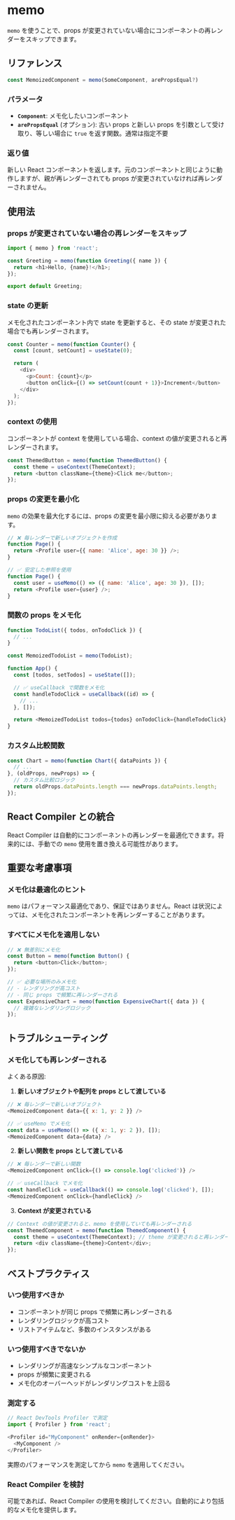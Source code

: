 # memo

`memo` を使うことで、props が変更されていない場合にコンポーネントの再レンダーをスキップできます。

## リファレンス

```javascript
const MemoizedComponent = memo(SomeComponent, arePropsEqual?)
```

### パラメータ

- **`Component`**: メモ化したいコンポーネント
- **`arePropsEqual`** (オプション): 古い props と新しい props を引数として受け取り、等しい場合に `true` を返す関数。通常は指定不要

### 返り値

新しい React コンポーネントを返します。元のコンポーネントと同じように動作しますが、親が再レンダーされても props が変更されていなければ再レンダーされません。

## 使用法

### props が変更されていない場合の再レンダーをスキップ

```javascript
import { memo } from 'react';

const Greeting = memo(function Greeting({ name }) {
  return <h1>Hello, {name}!</h1>;
});

export default Greeting;
```

### state の更新

メモ化されたコンポーネント内で state を更新すると、その state が変更された場合でも再レンダーされます。

```javascript
const Counter = memo(function Counter() {
  const [count, setCount] = useState(0);

  return (
    <div>
      <p>Count: {count}</p>
      <button onClick={() => setCount(count + 1)}>Increment</button>
    </div>
  );
});
```

### context の使用

コンポーネントが context を使用している場合、context の値が変更されると再レンダーされます。

```javascript
const ThemedButton = memo(function ThemedButton() {
  const theme = useContext(ThemeContext);
  return <button className={theme}>Click me</button>;
});
```

### props の変更を最小化

`memo` の効果を最大化するには、props の変更を最小限に抑える必要があります。

```javascript
// ❌ 毎レンダーで新しいオブジェクトを作成
function Page() {
  return <Profile user={{ name: 'Alice', age: 30 }} />;
}

// ✅ 安定した参照を使用
function Page() {
  const user = useMemo(() => ({ name: 'Alice', age: 30 }), []);
  return <Profile user={user} />;
}
```

### 関数の props をメモ化

```javascript
function TodoList({ todos, onTodoClick }) {
  // ...
}

const MemoizedTodoList = memo(TodoList);

function App() {
  const [todos, setTodos] = useState([]);

  // ✅ useCallback で関数をメモ化
  const handleTodoClick = useCallback((id) => {
    // ...
  }, []);

  return <MemoizedTodoList todos={todos} onTodoClick={handleTodoClick} />;
}
```

### カスタム比較関数

```javascript
const Chart = memo(function Chart({ dataPoints }) {
  // ...
}, (oldProps, newProps) => {
  // カスタム比較ロジック
  return oldProps.dataPoints.length === newProps.dataPoints.length;
});
```

## React Compiler との統合

React Compiler は自動的にコンポーネントの再レンダーを最適化できます。将来的には、手動での `memo` 使用を置き換える可能性があります。

## 重要な考慮事項

### メモ化は最適化のヒント

`memo` はパフォーマンス最適化であり、保証ではありません。React は状況によっては、メモ化されたコンポーネントを再レンダーすることがあります。

### すべてにメモ化を適用しない

```javascript
// ❌ 無差別にメモ化
const Button = memo(function Button() {
  return <button>Click</button>;
});

// ✅ 必要な場所のみメモ化
// - レンダリングが高コスト
// - 同じ props で頻繁に再レンダーされる
const ExpensiveChart = memo(function ExpensiveChart({ data }) {
  // 複雑なレンダリングロジック
});
```

## トラブルシューティング

### メモ化しても再レンダーされる

よくある原因:

1. **新しいオブジェクトや配列を props として渡している**

```javascript
// ❌ 毎レンダーで新しいオブジェクト
<MemoizedComponent data={{ x: 1, y: 2 }} />

// ✅ useMemo でメモ化
const data = useMemo(() => ({ x: 1, y: 2 }), []);
<MemoizedComponent data={data} />
```

2. **新しい関数を props として渡している**

```javascript
// ❌ 毎レンダーで新しい関数
<MemoizedComponent onClick={() => console.log('clicked')} />

// ✅ useCallback でメモ化
const handleClick = useCallback(() => console.log('clicked'), []);
<MemoizedComponent onClick={handleClick} />
```

3. **Context が変更されている**

```javascript
// Context の値が変更されると、memo を使用していても再レンダーされる
const ThemedComponent = memo(function ThemedComponent() {
  const theme = useContext(ThemeContext); // theme が変更されると再レンダー
  return <div className={theme}>Content</div>;
});
```

## ベストプラクティス

### いつ使用すべきか

- コンポーネントが同じ props で頻繁に再レンダーされる
- レンダリングロジックが高コスト
- リストアイテムなど、多数のインスタンスがある

### いつ使用すべきでないか

- レンダリングが高速なシンプルなコンポーネント
- props が頻繁に変更される
- メモ化のオーバーヘッドがレンダリングコストを上回る

### 測定する

```javascript
// React DevTools Profiler で測定
import { Profiler } from 'react';

<Profiler id="MyComponent" onRender={onRender}>
  <MyComponent />
</Profiler>
```

実際のパフォーマンスを測定してから `memo` を適用してください。

### React Compiler を検討

可能であれば、React Compiler の使用を検討してください。自動的により包括的なメモ化を提供します。

